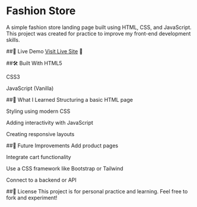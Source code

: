 # Fashion Store
A simple fashion store landing page built using HTML, CSS, and JavaScript.
This project was created for practice to improve my front-end development skills.

##🔗 Live Demo
[Visit Live Site](https://suprajapatoju.github.io/Fashion-Store/) 🚀

##🛠️ Built With
HTML5

CSS3

JavaScript (Vanilla)

##🧠 What I Learned
Structuring a basic HTML page

Styling using modern CSS

Adding interactivity with JavaScript

Creating responsive layouts

##📌 Future Improvements
Add product pages

Integrate cart functionality

Use a CSS framework like Bootstrap or Tailwind

Connect to a backend or API

##📄 License
This project is for personal practice and learning. Feel free to fork and experiment!
